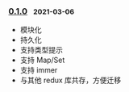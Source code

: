 ### [0.1.0](https://github.com/foca-js/foca/compare) &nbsp;&nbsp;<small>2021-03-06</small>

- 模块化
- 持久化
- 支持类型提示
- 支持 Map/Set
- 支持 immer
- 与其他 redux 库共存，方便迁移
